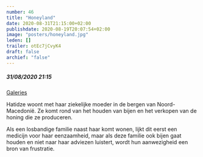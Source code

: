 ```yaml
---
number: 46
title: "Honeyland"
date: 2020-08-31T21:15:00+02:00
publishdate: 2020-08-19T20:07:54+02:00
image: "posters/honeyland.jpg"
leden: []
trailer: otEc7jCvyK4
draft: false
archief: "false"
---
```


##### 31/08/2020 21:15

[Galeries](https://www.galeries.be/honeyland/)

Hatidze woont met haar ziekelijke moeder in de bergen van Noord-Macedonië. Ze komt
rond van het houden van bijen en het verkopen van de honing die ze produceren.
<!--more-->
Als een losbandige familie naast haar komt wonen, lijkt dit eerst een medicijn voor
haar eenzaamheid, maar als deze familie ook bijen gaat houden en niet naar haar
adviezen luistert, wordt hun aanwezigheid een bron van frustratie.
